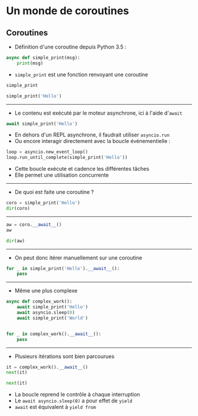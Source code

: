 # Un monde de coroutines

## Coroutines

* Définition d'une coroutine depuis Python 3.5 :

```python
async def simple_print(msg):
    print(msg)
```

* `simple_print` est une fonction renvoyant une coroutine

```python
simple_print
```

```python
simple_print('Hello')
```

--------------------

* Le contenu est exécuté par le moteur asynchrone, ici à l'aide d'`await`

```python
await simple_print('Hello')
```

* En dehors d'un REPL asynchrone, il faudrait utiliser `asyncio.run`
* Ou encore interagir directement avec la boucle événementielle :

```python
loop = asyncio.new_event_loop()
loop.run_until_complete(simple_print('Hello'))
```

* Cette boucle exécute et cadence les différentes tâches
* Elle permet une utilisation concurrente

--------------------

* De quoi est faite une coroutine ?

```python
coro = simple_print('Hello')
dir(coro)
```

--------------------

```python
aw = coro.__await__()
aw
```

```python
dir(aw)
```

--------------------

* On peut donc itérer manuellement sur une coroutine

```python
for _ in simple_print('Hello').__await__():
    pass
```

--------------------

* Même une plus complexe

```python
async def complex_work():
    await simple_print('Hello')
    await asyncio.sleep(0)
    await simple_print('World')


for _ in complex_work().__await__():
    pass
```

--------------------

* Plusieurs itérations sont bien parcourues

```python
it = complex_work().__await__()
next(it)
```

```python
next(it)
```

* La boucle reprend le contrôle à chaque interruption
* Le `await asyncio.sleep(0)` a pour effet de `yield`
* `await` est équivalent à `yield from`
